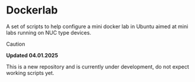 # Dockerlab
A set of scripts to help configure a mini docker lab in Ubuntu aimed at mini labs running on NUC type devices.

> [!CAUTION]
> **Updated 04.01.2025**
> 
> This is a new repository and is currently under development, do not expect working scripts yet.

